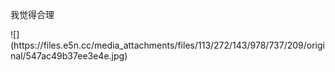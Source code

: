 <p>我觉得合理</p>
![](https://files.e5n.cc/media_attachments/files/113/272/143/978/737/209/original/547ac49b37ee3e4e.jpg)